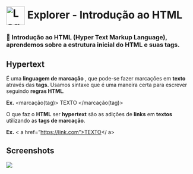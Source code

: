 # <img src="https://imgur.com/X4HdxWx.png"  width="50px" align="center" alt="Logo Explorer em formato de Hexagono Azul com detalhes azul claro"> Explorer - Introdução ao HTML

### 📌 Introdução ao HTML (Hyper Text Markup Language), aprendemos sobre a estrutura inicial do HTML e suas tags.

## Hypertext

É uma **linguagem de marcação** , que pode-se fazer marcações em **texto** através das **tags.**
Usamos sintaxe que é uma maneira certa para escrever seguindo **regras HTML**.

**Ex.**   <marcação(tag)> TEXTO </marcação(tag)> 

O que faz o **HTML** ser **hypertext** são as adições de **links** em **textos** utilizando as **tags de marcação**.

**Ex.** <  a href=”https://link.com”>TEXTO</ a>


## Screenshots

<img src="https://imgur.com/M49f7v5.png">


